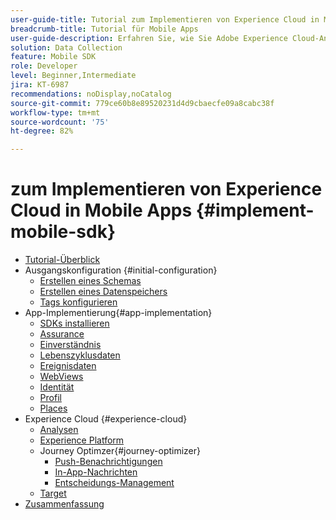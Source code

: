 ```yaml
---
user-guide-title: Tutorial zum Implementieren von Experience Cloud in Mobile Apps
breadcrumb-title: Tutorial für Mobile Apps
user-guide-description: Erfahren Sie, wie Sie Adobe Experience Cloud-Anwendungen in Mobile Apps mit Experience Platform Mobile SDK implementieren.
solution: Data Collection
feature: Mobile SDK
role: Developer
level: Beginner,Intermediate
jira: KT-6987
recommendations: noDisplay,noCatalog
source-git-commit: 779ce60b8e89520231d4d9cbaecfe09a8cabc38f
workflow-type: tm+mt
source-wordcount: '75'
ht-degree: 82%

---
```



#  zum Implementieren von Experience Cloud in Mobile Apps {#implement-mobile-sdk}

+ [Tutorial-Überblick](overview.md)
+ Ausgangskonfiguration {#initial-configuration}
   + [Erstellen eines Schemas](create-schema.md)
   + [Erstellen eines Datenspeichers](create-datastream.md)
   + [Tags konfigurieren](configure-tags.md)
+ App-Implementierung{#app-implementation}
   + [SDKs installieren](install-sdks.md)
   + [Assurance](assurance.md)
   + [Einverständnis](consent.md)
   + [Lebenszyklusdaten](lifecycle-data.md)
   + [Ereignisdaten](events.md)
   + [WebViews](web-views.md)
   + [Identität](identity.md)
   + [Profil](profile.md)
   + [Places](places.md)
+ Experience Cloud {#experience-cloud}
   + [Analysen](analytics.md)
   + [Experience Platform](platform.md)
   + Journey Optimzer{#journey-optimizer}
      + [Push-Benachrichtigungen ](journey-optimizer-push.md)
      + [In-App-Nachrichten](journey-optimizer-inapp.md)
      + [Entscheidungs-Management](journey-optimizer-offers.md)
   + [Target](target.md)
+ [Zusammenfassung](conclusion.md)

